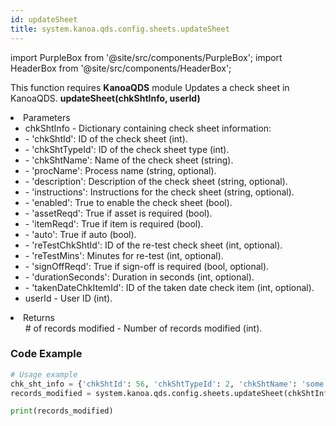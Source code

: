 ```yaml
---
id: updateSheet
title: system.kanoa.qds.config.sheets.updateSheet
---
```


import PurpleBox from '@site/src/components/PurpleBox';
import HeaderBox from '@site/src/components/HeaderBox';

<PurpleBox>This function requires <b>KanoaQDS</b> module</PurpleBox>
<HeaderBox header="Description">Updates a check sheet in KanoaQDS.</HeaderBox>
<HeaderBox header="Syntax">
    <b>updateSheet(chkShtInfo, userId)</b>
    <li> Parameters <br />
        <ul>
            <li>chkShtInfo - Dictionary containing check sheet information:</li>
            <li>  - 'chkShtId': ID of the check sheet (int).</li>
            <li>  - 'chkShtTypeId': ID of the check sheet type (int).</li>
            <li>  - 'chkShtName': Name of the check sheet (string).</li>
            <li>  - 'procName': Process name (string, optional).</li>
            <li>  - 'description': Description of the check sheet (string, optional).</li>
            <li>  - 'instructions': Instructions for the check sheet (string, optional).</li>
            <li>  - 'enabled': True to enable the check sheet (bool).</li>
            <li>  - 'assetReqd': True if asset is required (bool).</li>
            <li>  - 'itemReqd': True if item is required (bool).</li>
            <li>  - 'auto': True if auto (bool).</li>
            <li>  - 'reTestChkShtId': ID of the re-test check sheet (int, optional).</li>
            <li>  - 'reTestMins': Minutes for re-test (int, optional).</li>
            <li>  - 'signOffReqd': True if sign-off is required (bool, optional).</li>
            <li>  - 'durationSeconds': Duration in seconds (int, optional).</li>
            <li>  - 'takenDateChkItemId': ID of the taken date check item (int, optional).</li>
            <li>userId - User ID (int).</li>
        </ul>
    </li>
    <li> Returns <br />
        <ul># of records modified - Number of records modified (int).</ul>
    </li>
</HeaderBox>

### Code Example
```python
# Usage example
chk_sht_info = {'chkShtId': 56, 'chkShtTypeId': 2, 'chkShtName': 'some name', 'procName': None, 'description': None, 'instructions': None, 'enabled': True, 'assetReqd': False, 'itemReqd': False, 'auto': False, 'reTestChkShtId': None, 'reTestMins': None, 'signOffReqd': None, 'durationSeconds': None, 'takenDateChkItemId': None}
records_modified = system.kanoa.qds.config.sheets.updateSheet(chkShtInfo=chk_sht_info, userId=123)

print(records_modified)
